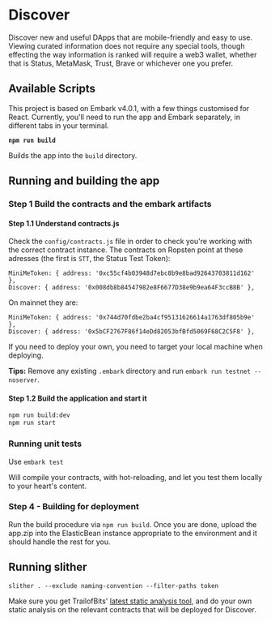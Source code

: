 
# Discover  

Discover new and useful DApps that are mobile-friendly and easy to use. Viewing curated information does not require any special tools, though effecting the way information is ranked will require a web3 wallet, whether that is Status, MetaMask, Trust, Brave or whichever one you prefer.

## Available Scripts

This project is based on Embark v4.0.1, with a few things customised for React. Currently, you'll need to run the app and Embark separately, in different tabs in your terminal. 

**`npm run build`**

Builds the app into the `build` directory.

## Running and building the app

### Step 1 Build the contracts and the embark artifacts

#### Step 1.1 Understand contracts.js

Check the `config/contracts.js` file in order to check you're working with the correct contract instance. The contracts on Ropsten point at these adresses (the first is `STT`, the Status Test Token):

```
MiniMeToken: { address: '0xc55cf4b03948d7ebc8b9e8bad92643703811d162' },
Discover: { address: '0x008db8b84547982e8F6677D38e9b9ea64F3ccB8B' },
```

On mainnet they are:

```
MiniMeToken: { address: '0x744d70fdbe2ba4cf95131626614a1763df805b9e' },
Discover: { address: '0x5bCF2767F86f14eDd82053bfBfd5069F68C2C5F8' },
```

If you need to deploy your own, you need to target your local machine when deploying.

**Tips:** Remove any existing `.embark` directory and run `embark run testnet --noserver`.

#### Step 1.2 Build the application and start it

```bash
npm run build:dev
npm run start
```
 
### Running unit tests

Use `embark test`

Will compile your contracts, with hot-reloading, and let you test them locally to your heart's content. 

### Step 4 - Building for deployment

Run the build procedure via `npm run build`. Once you are done, upload the app.zip into the ElasticBean instance appropriate to the environment and it should handle the rest for you.

## Running slither

`slither . --exclude naming-convention --filter-paths token `

Make sure you get TrailofBits' [latest static analysis tool](https://securityonline.info/slither/), and do your own static analysis on the relevant contracts that will be deployed for Discover.